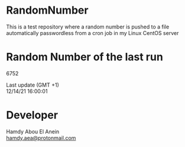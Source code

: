 # RandomNumber    
This is a test repository where a random number is pushed to a file automatically passwordless from a cron job in my Linux CentOS server    
# Random Number of the last run   
6752
      
Last update (GMT +1)    
12/14/21 16:00:01
# Developer    
Hamdy Abou El Anein   
hamdy.aea@protonmail.com
